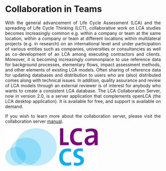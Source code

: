 # Collaboration in Teams

<div style='text-align: justify;'>



With the general advancement of Life Cycle Assessment (LCA) and the spreading of Life Cycle Thinking (LCT), collaborative work on LCA studies becomes increasingly common e.g. within a company or team at the same location, within a company or team at different locations within multilateral projects (e.g. in research) on an international level and under participation of various entities such as companies, universities or consultancies as well as co-development of an LCA among executing contractors and clients. Moreover, it is becoming increasingly commonplace to use reference data for background processes, elementary flows, impact assessment methods, and other elements of existing LCA models. Often sharing of reference data for updating databases and distribution to users who are (also) distributed comes along with technical issues. In addition, quality assurance and review of LCA models through an external reviewer is of interest for anybody who wants to create a consistent LCA database.
The LCA Collaboration Server, now in version 2.0, is a server application that complements openLCA (the LCA desktop application). It is available for free, and support is available on demand.

If you wish to learn more about the collaboration server, please visit the collaboration server [manual](<https://manuals.openlca.org/lca-collaboration-server/>).

![](./media/lca_collaboserver.png)


</div>

